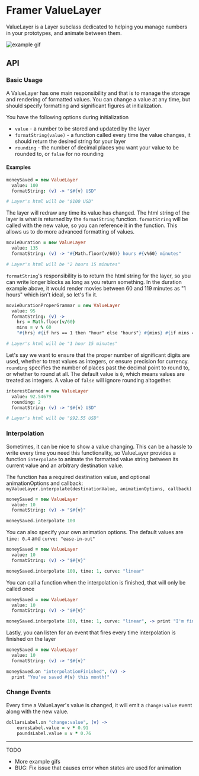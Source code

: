 # Framer ValueLayer

ValueLayer is a Layer subclass dedicated to helping you manage numbers in your prototypes, and animate between them.

![example gif](http://i.giphy.com/l46C6q33wRPvFPFoQ.gif)

## API

### Basic Usage
A ValueLayer has one main responsibility and that is to manage the storage and rendering of formatted values. You can change a value at any time, but should specify formatting and significant figures at initialization.

You have the following options during initialization
- ```value``` - a number to be stored and updated by the layer
- ```formatString(value)``` - a function called every time the value changes, it should return the desired string for your layer
- ```rounding``` - the number of decimal places you want your value to be rounded to, or `false` for no rounding

#### Examples

```coffeescript
moneySaved = new ValueLayer
  value: 100
  formatString: (v) -> "$#{v} USD"

# Layer's html will be "$100 USD"
```
The layer will redraw any time its value has changed. The html string of the layer is what is returned by the `formatString` function. `formatString` will be called with the new value, so you can reference it in the function. This allows us to do more advanced formatting of values.

```coffeescript
movieDuration = new ValueLayer
  value: 135
  formatString: (v) -> "#{Math.floor(v/60)} hours #{v%60} minutes"

# Layer's html will be "2 hours 15 minutes"
```

`formatString`'s responsibility is to return the html string for the layer, so you can write longer blocks as long as you return something. In the duration example above, it would render movies between 60 and 119 minutes as "1 hours" which isn't ideal, so let's fix it.

```coffeescript
movieDurationProperGrammar = new ValueLayer
  value: 95
  formatString: (v) ->
  	hrs = Math.floor(v/60)
  	mins = v % 60
  	"#{hrs} #{if hrs == 1 then "hour" else "hours"} #{mins} #{if mins == 1 then "minute" else "minutes"}"

# Layer's html will be "1 hour 15 minutes"
```

Let's say we want to ensure that the proper number of significant digits are used, whether to treat values as integers, or ensure precision for currency. `rounding` specifies the number of places past the decimal point to round to, or whether to round at all. The default value is `0`, which means values are treated as integers. A value of `false` will ignore rounding altogether.

```coffeescript
interestEarned = new ValueLayer
  value: 92.54679
  rounding: 2
  formatString: (v) -> "$#{v} USD"

# Layer's html will be "$92.55 USD"
```

### Interpolation
Sometimes, it can be nice to show a value changing. This can be a hassle to write every time you need this functionality, so ValueLayer provides a function `interpolate` to animate the formatted value string between its current value and an arbitrary destination value.

The function has a required destination value, and optional animationOptions and callback: `myValueLayer.interpolate(destinationValue, animationOptions, callback)`

```coffeescript
moneySaved = new ValueLayer
  value: 10
  formatString: (v) -> "$#{v}"

moneySaved.interpolate 100
```

You can also specify your own animation options. The default values are `time: 0.4` and `curve: "ease-in-out"`
```coffeescript
moneySaved = new ValueLayer
  value: 10
  formatString: (v) -> "$#{v}"

moneySaved.interpolate 100, time: 1, curve: "linear"
```

You can call a function when the interpolation is finished, that will only be called once
```coffeescript
moneySaved = new ValueLayer
  value: 10
  formatString: (v) -> "$#{v}"

moneySaved.interpolate 100, time: 1, curve: "linear", -> print "I'm finished!"
```

Lastly, you can listen for an event that fires every time interpolation is finished on the layer
```coffeescript
moneySaved = new ValueLayer
  value: 10
  formatString: (v) -> "$#{v}"

moneySaved.on "interpolationFinished", (v) ->
  print "You've saved #{v} this month!"
```


### Change Events

Every time a ValueLayer's value is changed, it will emit a `change:value` event along with the new value.
```coffeescript
dollarsLabel.on "change:value", (v) ->
	eurosLabel.value = v * 0.91
	poundsLabel.value = v * 0.76

```
_____

TODO

- More example gifs
- BUG: Fix issue that causes error when states are used for animation
